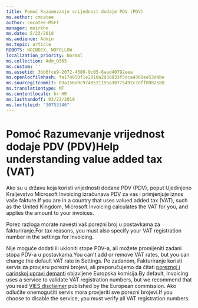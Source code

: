 ```yaml
---
title: Pomoć Razumevanje vrijednost dodaje PDV (PDV)
ms.author: cmcatee
author: cmcatee-MSFT
manager: mnirkhe
ms.date: 5/23/2018
ms.audience: Admin
ms.topic: article
ROBOTS: NOINDEX, NOFOLLOW
localization_priority: Normal
ms.collection: Adm_O365
ms.custom: ''
ms.assetid: 3bb6fce9-2072-4380-9c05-6aad40792eea
ms.openlocfilehash: fa174850f1e2810a2d38833f5dca4360ee53d4be
ms.sourcegitcommit: 03a156a9c9740521155a30775492c7dff0982588
ms.translationtype: MT
ms.contentlocale: hr-HR
ms.lasthandoff: 03/22/2019
ms.locfileid: "30753346"
---
```

# <a name="help-understanding-value-added-tax-vat"></a><span data-ttu-id="ead78-102">Pomoć Razumevanje vrijednost dodaje PDV (PDV)</span><span class="sxs-lookup"><span data-stu-id="ead78-102">Help understanding value added tax (VAT)</span></span>

<span data-ttu-id="ead78-103">Ako su u državu koja koristi vrijednosti dodane PDV (PDV), poput Ujedinjeno Kraljevstvo Microsoft Invoicing izračunava PDV za vas i primjenjuje iznos vaše fakture.</span><span class="sxs-lookup"><span data-stu-id="ead78-103">If you are in a country that uses valued added tax (VAT), such as the United Kingdom, Microsoft Invoicing calculates the VAT for you, and applies the amount to your invoices.</span></span>
  
<span data-ttu-id="ead78-104">Porez razloga morate navesti vaš porezni broj u postavkama za fakturiranje.</span><span class="sxs-lookup"><span data-stu-id="ead78-104">For tax reasons, you must also specify your VAT registration number in the settings for Invoicing.</span></span>
  
<span data-ttu-id="ead78-105">Nije moguće dodati ili ukloniti stope PDV-a, ali možete promijeniti zadani stopa PDV-a u postavkama.</span><span class="sxs-lookup"><span data-stu-id="ead78-105">You can't add or remove VAT rates, but you can change the default VAT rate in Settings.</span></span> <span data-ttu-id="ead78-106">Po zadanom, Fakturiranje koristi servis za provjeru porezni brojevi, ali preporučujemo da čitati [poreznoj i carinskoj upravi demanti](https://go.microsoft.com/fwlink/?LinkID=841741) objavljene Europska komisija.</span><span class="sxs-lookup"><span data-stu-id="ead78-106">By default, Invoicing uses a service to validate VAT registration numbers, but we recommend that you read [VIES disclaimer](https://go.microsoft.com/fwlink/?LinkID=841741) published by the European commission.</span></span> <span data-ttu-id="ead78-107">Ako odlučite onemogućiti servis mora provjeriti sve porezni brojevi.</span><span class="sxs-lookup"><span data-stu-id="ead78-107">If you choose to disable the service, you must verify all VAT registration numbers.</span></span> 
  

